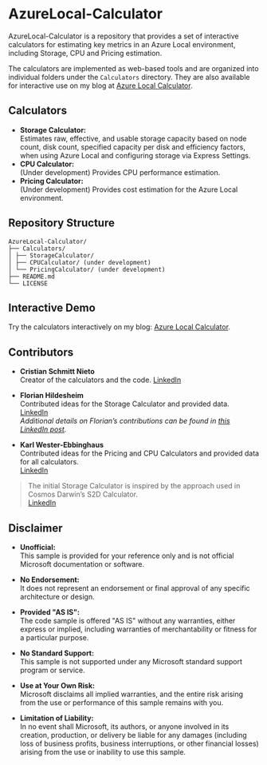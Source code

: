 # AzureLocal-Calculator

AzureLocal-Calculator is a repository that provides a set of interactive calculators for estimating key metrics in an Azure Local environment, including Storage, CPU and Pricing estimation.

The calculators are implemented as web-based tools and are organized into individual folders under the `Calculators` directory. They are also available for interactive use on my blog at [Azure Local Calculator](https://schmitt-nieto.com/azurelocal-calculator/).

## Calculators

- **Storage Calculator:**  
  Estimates raw, effective, and usable storage capacity based on node count, disk count, specified capacity per disk and efficiency factors, when using Azure Local and configuring storage via Express Settings.
- **CPU Calculator:**  
  (Under development) Provides CPU performance estimation.
- **Pricing Calculator:**  
  (Under development) Provides cost estimation for the Azure Local environment.

## Repository Structure

```
AzureLocal-Calculator/ 
├── Calculators/ 
│ ├── StorageCalculator/ 
│ ├── CPUCalculator/ (under development) 
│ └── PricingCalculator/ (under development) 
├── README.md
└── LICENSE
```

## Interactive Demo

Try the calculators interactively on my blog: [Azure Local Calculator](https://schmitt-nieto.com/azurelocal-calculator/).

## Contributors

- **Cristian Schmitt Nieto**  
  Creator of the calculators and the code. [LinkedIn](https://www.linkedin.com/in/cristian-schmitt-nieto/)

- **Florian Hildesheim**  
  Contributed ideas for the Storage Calculator and provided data.  
  [LinkedIn](https://www.linkedin.com/in/florian-hildesheim-757bb0273/)  
  *Additional details on Florian’s contributions can be found in [this LinkedIn post](https://www.linkedin.com/posts/cristian-schmitt-nieto_azure-local-redundancy-activity-7301889003878846464-P3sb).*

- **Karl Wester-Ebbinghaus**  
  Contributed ideas for the Pricing and CPU Calculators and provided data for all calculators.  
  [LinkedIn](https://www.linkedin.com/in/karl-wester-ebbinghaus-a41507153/)

> The initial Storage Calculator is inspired by the approach used in Cosmos Darwin’s S2D Calculator.  
> [LinkedIn](https://www.linkedin.com/in/cosmosd/)

## Disclaimer

- **Unofficial:**  
  This sample is provided for your reference only and is not official Microsoft documentation or software.

- **No Endorsement:**  
  It does not represent an endorsement or final approval of any specific architecture or design.

- **Provided "AS IS":**  
  The code sample is offered "AS IS" without any warranties, either express or implied, including warranties of merchantability or fitness for a particular purpose.

- **No Standard Support:**  
  This sample is not supported under any Microsoft standard support program or service.

- **Use at Your Own Risk:**  
  Microsoft disclaims all implied warranties, and the entire risk arising from the use or performance of this sample remains with you.

- **Limitation of Liability:**  
  In no event shall Microsoft, its authors, or anyone involved in its creation, production, or delivery be liable for any damages (including loss of business profits, business interruptions, or other financial losses) arising from the use or inability to use this sample.


